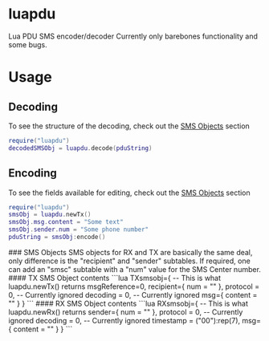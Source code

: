 # luapdu
Lua PDU SMS encoder/decoder
Currently only barebones functionality and some bugs. 

# Usage
## Decoding
To see the structure of the decoding, check out the [SMS Objects](#SMSobjects) section
```lua
require("luapdu")
decodedSMSObj = luapdu.decode(pduString)
```
## Encoding
To see the fields available for editing, check out the [SMS Objects](#SMSobjects) section
```lua
require("luapdu")
smsObj = luapdu.newTx()
smsObj.msg.content = "Some text"
smsObj.sender.num = "Some phone number"
pduString = smsObj:encode()
```


<a name="SMSobjects"/>
### SMS Objects
SMS objects for RX and TX are basically the same deal, only difference is the "recipient" and "sender" subtables. 
If required, one can add an "smsc" subtable with a "num" value for the SMS Center number.
#### TX SMS Object contents
```lua
TXsmsobj={ -- This is what luapdu.newTx() returns
  msgReference=0,
  recipient={
    num  = ""
  },
  protocol = 0, -- Currently ignored
  decoding = 0, -- Currently ignored
  msg={
    content = ""
  }
}
```
#### RX SMS Object contents
```lua
RXsmsobj={ -- This is what luapdu.newRx() returns
  sender={
      num  = ""
  },
  protocol = 0, -- Currently ignored
  decoding = 0, -- Currently ignored
  timestamp = ("00"):rep(7),
  msg={
      content = ""
  }
}
```

